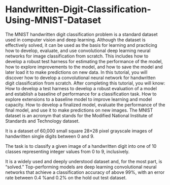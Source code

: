 # Handwritten-Digit-Classification-Using-MNIST-Dataset
The MNIST handwritten digit classification problem is a standard dataset used in computer vision and deep learning.  Although the dataset is effectively solved, it can be used as the basis for learning and practicing how to develop, evaluate, and use convolutional deep learning neural networks for image classification from scratch. This includes how to develop a robust test harness for estimating the performance of the model, how to explore improvements to the model, and how to save the model and later load it to make predictions on new data.  In this tutorial, you will discover how to develop a convolutional neural network for handwritten digit classification from scratch.  After completing this tutorial, you will know:  How to develop a test harness to develop a robust evaluation of a model and establish a baseline of performance for a classification task. How to explore extensions to a baseline model to improve learning and model capacity. How to develop a finalized model, evaluate the performance of the final model, and use it to make predictions on new images.
The MNIST dataset is an acronym that stands for the Modified National Institute of Standards and Technology dataset.

It is a dataset of 60,000 small square 28×28 pixel grayscale images of handwritten single digits between 0 and 9.

The task is to classify a given image of a handwritten digit into one of 10 classes representing integer values from 0 to 9, inclusively.

It is a widely used and deeply understood dataset and, for the most part, is “solved.” Top-performing models are deep learning convolutional neural networks that achieve a classification accuracy of above 99%, with an error rate between 0.4 %and 0.2% on the hold out test dataset.


